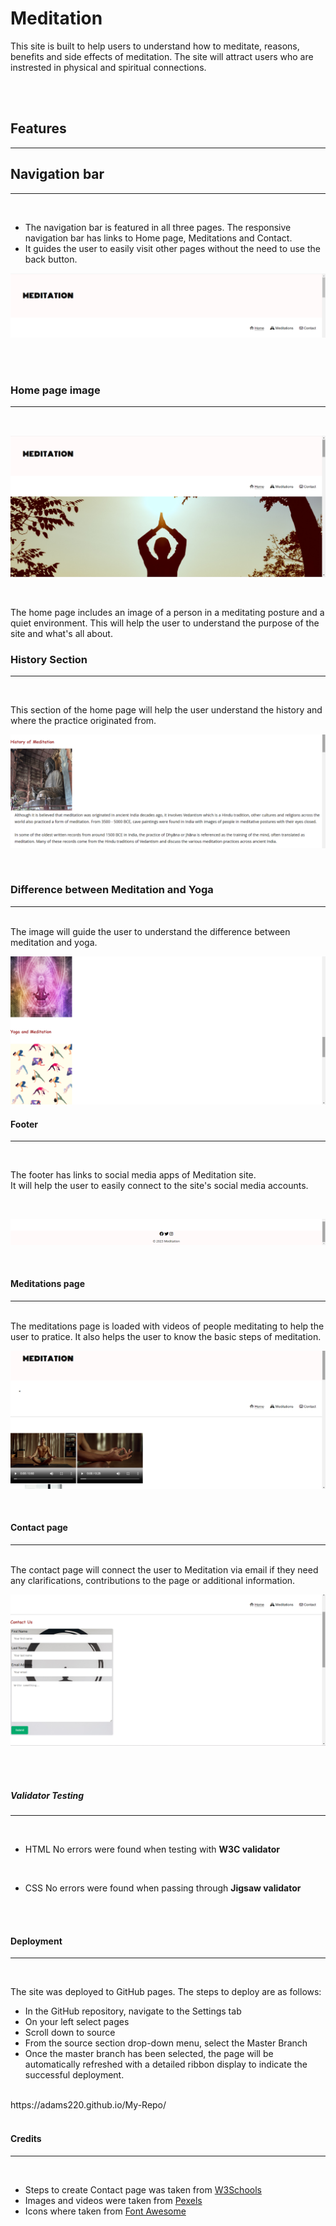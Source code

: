 # Meditation
This site is built to help users to understand how to meditate, reasons, benefits and side effects of meditation.
The site will attract users who are instrested in physical and spiritual connections.

<br>
<br>

## Features
<hr>

## Navigation bar 

<hr>
<br>

- The navigation bar is featured in all three pages. The responsive navigation bar has links to Home page, Meditations and Contact.
- It guides the user to easily visit other pages without the need to use the back button.


![header image for index](/assets/images/Screenshot%20(76).png)

<br>
<br>

### Home page image

<hr>
<br>

![header image for index](/assets/images/Screenshot%20(70).png)

<br>

The home page includes an image of a person in a meditating posture and a quiet environment. This will help the user to understand the purpose of the site and what's all about.




### History Section

<hr>
<br>

This section of the home page will help the user understand the history and where the practice originated from.
<br>

![image for history](/assets/images/Screenshot%20(77).png)


<br>

### Difference between Meditation and Yoga

<hr>
<br>
The image will guide the user to understand the difference between meditation and yoga.
<br>

![header image for index](/assets/images/Screenshot%20(81).png)


#### Footer
<hr>
<br>

The footer has links to social media apps of Meditation site.<br>
It will help the user to easily connect to the site's social media accounts.

<br>

![header image for index](/assets/images/Screenshot%20(82).png)

<br>

#### Meditations page
<hr>
<br>
The meditations page is loaded with videos of people meditating to help the user to pratice.
It also helps the user to know the basic steps of meditation.
<br>

![header image for index](/assets/images/Screenshot%20(75).png)

<br>

#### Contact page
<hr>
<br>
The contact page will connect the user to Meditation via email if they need any clarifications, contributions to the page or additional information.
<br>

![header image for index](/assets/images/Screenshot%20(83).png)

<br>
<br>

##### Validator Testing
<hr>
<br>

- HTML
No errors were found when testing with  **W3C validator**
<br>

- CSS
No errors were found when passing through  **Jigsaw validator**


<br>
<br>

#### Deployment
<hr>
<br>

The site was deployed to GitHub pages. The steps to deploy are as follows:
- In the GitHub repository, navigate to the Settings tab
- On your left select pages
- Scroll down to source
- From the source section drop-down menu, select the Master Branch
- Once the master branch has been selected, the page will be automatically refreshed with a detailed ribbon display to indicate the successful deployment.
<br>
https://adams220.github.io/My-Repo/

<br>
<br>

#### Credits
<hr>
<br>

- Steps to create Contact page was taken from [W3Schools](https://www.w3schools.com)
- Images and videos were taken from [Pexels](https://www.pexels.com)
- Icons where taken from [Font Awesome](https://fontawesome.com)



